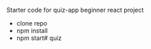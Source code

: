 Starter code for quiz-app beginner react project

- clone repo
- npm install
- npm start#   q u i z  
 